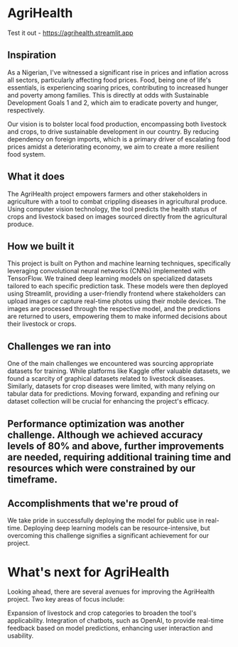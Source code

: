 # AgriHealth
Test it out - https://agrihealth.streamlit.app
## Inspiration
As a Nigerian, I've witnessed a significant rise in prices and inflation across all sectors, particularly affecting food prices. Food, being one of life's essentials, is experiencing soaring prices, contributing to increased hunger and poverty among families. This is directly at odds with Sustainable Development Goals 1 and 2, which aim to eradicate poverty and hunger, respectively.

Our vision is to bolster local food production, encompassing both livestock and crops, to drive sustainable development in our country. By reducing dependency on foreign imports, which is a primary driver of escalating food prices amidst a deteriorating economy, we aim to create a more resilient food system.

## What it does
The AgriHealth project empowers farmers and other stakeholders in agriculture with a tool to combat crippling diseases in agricultural produce. Using computer vision technology, the tool predicts the health status of crops and livestock based on images sourced directly from the agricultural produce.

## How we built it
This project is built on Python and machine learning techniques, specifically leveraging convolutional neural networks (CNNs) implemented with TensorFlow. We trained deep learning models on specialized datasets tailored to each specific prediction task. These models were then deployed using Streamlit, providing a user-friendly frontend where stakeholders can upload images or capture real-time photos using their mobile devices. The images are processed through the respective model, and the predictions are returned to users, empowering them to make informed decisions about their livestock or crops.

## Challenges we ran into
One of the main challenges we encountered was sourcing appropriate datasets for training. While platforms like Kaggle offer valuable datasets, we found a scarcity of graphical datasets related to livestock diseases. Similarly, datasets for crop diseases were limited, with many relying on tabular data for predictions. Moving forward, expanding and refining our dataset collection will be crucial for enhancing the project's efficacy.

## Performance optimization was another challenge. Although we achieved accuracy levels of 80% and above, further improvements are needed, requiring additional training time and resources which were constrained by our timeframe.

## Accomplishments that we're proud of
We take pride in successfully deploying the model for public use in real-time. Deploying deep learning models can be resource-intensive, but overcoming this challenge signifies a significant achievement for our project.

# What's next for AgriHealth
Looking ahead, there are several avenues for improving the AgriHealth project. Two key areas of focus include:

Expansion of livestock and crop categories to broaden the tool's applicability.
Integration of chatbots, such as OpenAI, to provide real-time feedback based on model predictions, enhancing user interaction and usability.
